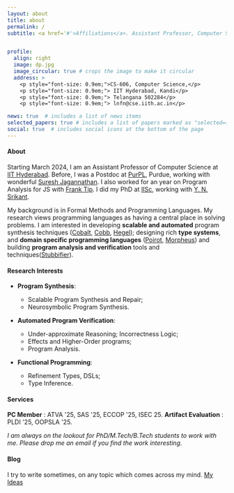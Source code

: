 ```yaml
---
layout: about
title: about
permalink: /
subtitle: <a href='#'>Affiliations</a>. Assistant Professor, Computer Science@IITH.


profile:
  align: right
  image: dp.jpg
  image_circular: true # crops the image to make it circular
  address: >
    <p style="font-size: 0.9em;">CS-606, Computer Science,</p>
    <p style="font-size: 0.9em;"> IIT Hyderabad, Kandi</p>
    <p style="font-size: 0.9em;"> Telangana 502284</p>
    <p style="font-size: 0.9em;"> lnfn@cse.iith.ac.in</p>

news: true  # includes a list of news items
selected_papers: true # includes a list of papers marked as "selected={true}"
social: true  # includes social icons at the bottom of the page
---
```

#### About
Starting March 2024, I am an Assistant Professor of Computer Science at [IIT Hyderabad](https://cse.iith.ac.in). Before, I was a Postdoc at [PurPL](https://purduepl.github.io), Purdue, working with wonderful [Suresh Jagannathan](https://www.cs.purdue.edu/homes/suresh/). I also worked for an year on Program Analysis for JS with [Frank Tip](http://www.franktip.org/). I did my PhD at [IISc](https://www.csa.iisc.ac.in/), working with [Y. N. Srikant](https://drona.csa.iisc.ac.in/~srikant/).

My background is in Formal Methods and Programming Languages. My research views programming languages as having a central place in solving problems. I am interested in developing **scalable and automated** program synthesis techniques ([Cobalt](https://aegis-iisc.github.io/assets/pdf/OOPSLA23.pdf), [Cobb](https://arxiv.org/abs/2504.06421), [Hegel]()); designing rich **type systems**, and **domain specific programming languages** ([Poirot](https://aegis-iisc.github.io/assets/pdf/poirotpreprint.pdf), [Morpheus](https://arxiv.org/abs/2305.07901v1)) and building **program analysis and verification** tools and techniques([Stubbifier](https://aegis-iisc.github.io/assets/pdf/JESE.pdf)).

#### Research Interests

- **Program Synthesis**: 
	- Scalable Program Synthesis and Repair; 
  - Neurosymbolic Program Synthesis.

- **Automated Program Verification**: 
	- Under-approximate Reasoning; Incorrectness Logic; 
  - Effects and Higher-Order programs; 
  - Program Analysis.
  
- **Functional Programming**:
	-  Refinement Types, DSLs;
  -  Type Inference.



#### Services
**PC Member** : ATVA '25, SAS '25, ECCOP '25, ISEC 25.
**Artifact Evaluation** : PLDI '25, OOPSLA '25.


*I am always on the lookout for PhD/M.Tech/B.Tech students to work with me. 
Please drop me an email if you find the work interesting.*



#### Blog 
I try to write sometimes, on any topic which comes across my mind.
[My Ideas](https://augustashish.wordpress.com/)